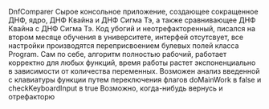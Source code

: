 DnfComparer
Сырое консольное приложение, создающее сокращенное ДНФ, ядро, ДНФ Квайна и ДНФ Сигма Тэ, а также сравнивающее ДНФ Квайна с ДНФ Сигма Тэ. 
Код убогий и неотрефакторенный, писался на втором месяце обучения в университете, интерфей отсутсвует, все настройки производятся переприсвоением булевых полей класса Program. 
Сам по себе, алгоритм полностью рабочий, работает корректно для любых функций, время работы растет экспоненциально в зависимости от количества переменных.
Возможен анализ введенной с клавиатуры функции путем переключения флагов doMainWork в false и checkKeyboardInput в true
Возможно, когда-нибудь вернусь и отрефакторю